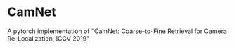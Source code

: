 # CamNet
A pytorch implementation of "CamNet: Coarse-to-Fine Retrieval for Camera Re-Localization, ICCV 2019"
